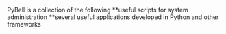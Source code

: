 PyBell is a collection of the following
**useful scripts for system administration
**several useful applications developed in Python and other frameworks
